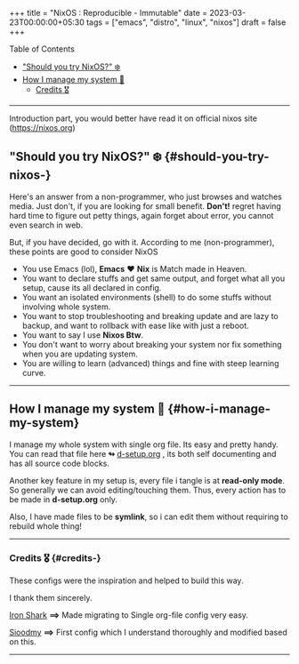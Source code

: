 +++
title = "NixOS : Reproducible - Immutable"
date = 2023-03-23T00:00:00+05:30
tags = ["emacs", "distro", "linux", "nixos"]
draft = false
+++

<div class="ox-hugo-toc toc">

<div class="heading">Table of Contents</div>

- ["Should you try NixOS?" ❄️](#should-you-try-nixos-️)
- [How I manage my system 🌲](#how-i-manage-my-system)
    - [Credits 🎖️](#credits-️)

</div>
<!--endtoc-->

---

Introduction part, you would better have read it on official nixos site (<https://nixos.org>)


## "Should you try NixOS?" ❄️ {#should-you-try-nixos-️}

Here's an answer from a non-programmer, who just browses and watches media.
Just don't, if you are looking for small benefit. **Don't!**
 regret having hard time to figure out petty things, again forget about error, you cannot even search in web.

But, if you have decided, go with it. According to me (non-programmer), these points are good to consider NixOS

-   You use Emacs (lol), **Emacs** ❤️  **Nix** is Match made in Heaven.
-   You want to declare stuffs and get same output, and forget what all you setup, cause its all declared in config.
-   You want an isolated environments (shell) to do some stuffs without involving whole system.
-   You want to stop troubleshooting and breaking update and are lazy to backup, and want to rollback with ease like with just a reboot.
-   You want to say I use **Nixos Btw**.
-   You don't want to worry about breaking your system nor fix something when you are updating system.
-   You are willing to learn (advanced) things and fine with steep learning curve.

---


## How I manage my system 🌲 {#how-i-manage-my-system}

I manage my whole system with single org file. Its easy and pretty handy. You can read that file here **↬** [d-setup.org](https://github.com/idlip/d-nix/blob/onepiece/d-setup.org) , its both self documenting and has all source code blocks.

Another key feature in my setup is, every file i tangle is at **read-only mode**. So generally we can avoid editing/touching them. Thus, every action has to be made in **d-setup.org** only.

Also, I have made files to be **symlink**, so i can edit them without requiring to rebuild whole thing!

---


### Credits 🎖️ {#credits-️}

These configs were the inspiration and helped to build this way.

I thank them sincerely.

[Iron Shark](https://github.com/Iron-Shark/Technonomicon) **⟹** Made migrating to Single org-file config very easy.

[Sioodmy](https://github.com/sioodmy/dotfiles) **⟹** First config which I understand thoroughly and modified based on this.

---
